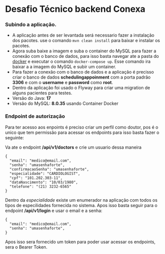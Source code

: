 # Desafio Técnico backend Conexa

### Subindo a aplicação.

- A aplicação antes de ser levantada será necessario fazer a instalação dos pacotes. use o comando
`mvn clean install` para baixar e instalar os pacotes.
- Agora suba baixe a imagem e suba o container do MySQL para fazer a conexão com o banco de dados, para isso basta navegar
ate a pasta do [docker](docker) e executar o comando `docker-compose up`. Esse comando ira baixar a a imagem do MySQL e 
subir um container.
- Para fazer a conexão com o banco de dados e a aplicação é precisso criar o banco de dados **schedulingappoinment** com
a porta padrão **3306** e com o **username** e **password** como **root**.
- Dentro da aplicação foi usado o Flyway para criar uma migration de alguns pacientes para testes.
- Versão do Java: **17**
- Versão do MySQL: **8.0.35** usando Container Docker

### Endpoint de autorização

Para ter acesso aos enpoints é preciso criar um perfil como doutor, pos é o unico que tem permissão para acessar os endpoints
para  isso basta fazer o seguinte:

Va ate o endpoint **/api/v1/doctors** e crie um usuario dessa maneira

```
{
  "email": "medico@email.com",
  "senha": "umasenhaforte",
  "confirmacaoSenha": "umasenhaforte",
  "especialidade": "CARDIOLOGIST",
  "cpf": "101.202.303-11",
  "dataNascimento": "10/03/1980",
  "telefone": "(21) 3232-6565"
}
```

Dentro da _especialidade_ existe um enumerador na aplicação com todos os tipos de especilidades fornecida no sistema. Apos
isso basta seguir para o endpoint **/api/v1/login** e usar o email e a senha:

```
{
  "email": "medico@email.com",
  "senha": "umasenhaforte",
}
```

Apos isso sera fornecido um token para poder usar acessar os endpoints, sera o Bearer Token.
